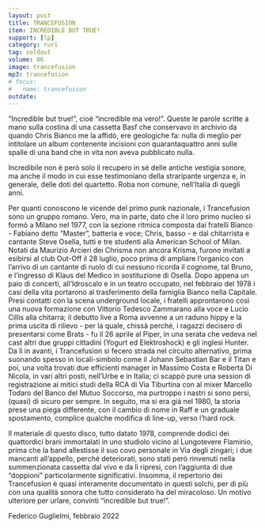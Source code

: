 ```yaml
---
layout: post
title: TRANCEFUSION
item: INCREDIBLE BUT TRUE!
support: [lp]
category: ruri
tag: soldout
volume: 06
image: trancefusion
mp3: trancefusion
# focus:
#   name: trancefusion
outdate:
---
```


“Incredible but true!”, cioè “incredible ma vero!”. Queste le parole scritte a mano sulla costina di una cassetta Basf che conservavo in archivio da quando Chris Bianco me la affidò, ere geologiche fa: nulla di meglio per intitolare un album contenente incisioni con quarantaquattro anni sulle spalle di una band che in vita non aveva pubblicato nulla. 

Incredibile non è però solo il recupero in sé delle antiche vestigia sonore, ma anche il modo in cui esse testimoniano della straripante urgenza e, in generale, delle doti del quartetto. Roba non comune, nell’Italia di quegli anni. 

Per quanti conoscono le vicende del primo punk nazionale, i Trancefusion sono un gruppo romano. Vero, ma in parte, dato che il loro primo nucleo si formò a Milano nel 1977, con la sezione ritmica composta dai fratelli Bianco - Fabiano detto “Master”, batteria e voce; Chris, basso - e dal chitarrista e cantante Steve Osella, tutti e tre studenti alla American School of Milan. Notati da Maurizio Arcieri dei Chrisma non ancora Krisma, furono invitati a esibirsi al club Out-Off il 28 luglio, poco prima di ampliare l’organico con l’arrivo di un cantante di ruolo di cui nessuno ricorda il cognome, tal Bruno, e l’ingresso di Klaus del Medico in sostituzione di Osella. Dopo appena un paio di concerti, all’Idroscalo e in un teatro occupato, nel febbraio del 1978 i casi della vita portarono al trasferimento della famiglia Bianco nella Capitale. Presi contatti con la scena underground locale, i fratelli approntarono così una nuova formazione con Vittorio Tedesco Zammarano alla voce e Lucio Cillis alla chitarra; il debutto live a Roma avvenne a un raduno hippy e la prima uscita di rilievo - per la quale, chissà perché, i ragazzi decisero di presentarsi come Brats - fu il 26 aprile al Piper, in una serata che vedeva nel cast altri due gruppi cittadini (Yogurt ed Elektroshock) e gli inglesi Hunter. Da lì in avanti, i Trancefusion si fecero strada nel circuito alternativo, prima suonando spesso in locali-simbolo come il Johann Sebastian Bar e il Titan e poi, una volta trovati due efficienti manager in Massimo Costa e Roberta Di Nicola, in vari altri posti, nell’Urbe e in Italia; ci scappò pure una session di registrazione ai mitici studi della RCA di Via Tiburtina con al mixer Marcello Todaro del Banco del Mutuo Soccorso, ma purtroppo i nastri si sono persi, (quasi) di sicuro per sempre. In seguito, ma si era già nel 1980, la storia prese una piega differente, con il cambio di nome in Raff e un graduale spostamento, complice qualche modifica di line-up, verso l’hard rock.

Il materiale di questo disco, tutto datato 1978, comprende dodici dei quattordici brani immortalati in uno studiolo vicino al Lungotevere Flaminio, prima che la band allestisse il suo covo personale in Via degli zingari; i due mancanti all’appello, perché deteriorati, sono stati però rinvenuti nella summenzionata cassetta dal vivo e da lì ripresi, con l’aggiunta di due “doppioni” particolarmente significativi. Insomma, il repertorio dei Trancefusion è quasi interamente documentato in questi solchi, per di più con una qualità sonora che tutto considerato ha del miracoloso. Un motivo ulteriore per urlare, convinti “incredible but true!”.

Federico Guglielmi, febbraio 2022
